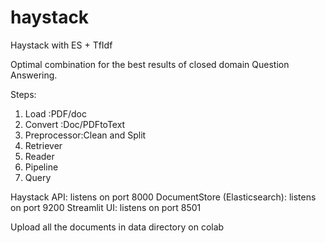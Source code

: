 # haystack
Haystack with ES + TfIdf

Optimal combination for the best results of closed domain Question Answering.

Steps:
1) Load :PDF/doc
2) Convert :Doc/PDFtoText
3) Preprocessor:Clean and Split
4) Retriever
5) Reader
6) Pipeline
7) Query




Haystack API: listens on port 8000
DocumentStore (Elasticsearch): listens on port 9200
Streamlit UI: listens on port 8501

Upload all the documents in data directory on colab
